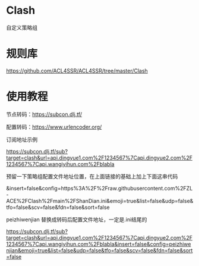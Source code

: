 # Clash
自定义策略组

# 规则库
https://github.com/ACL4SSR/ACL4SSR/tree/master/Clash

# 使用教程

节点转码：https://subcon.dlj.tf/

配置转码：https://www.urlencoder.org/


订阅地址示例

https://subcon.dlj.tf/sub?target=clash&url=api.dingyue1.com%2F1234567%7Capi.dingyue2.com%2F1234567%7Capi.wangiyihun.com%2Fblabla 

预留一下策略组配置文件地址位置，在上面链接的基础上加上下面这串代码  

&insert=false&config=https%3A%2F%2Fraw.githubusercontent.com%2FZL-ACE%2FClash%2Fmain%2FShanDian.ini&emoji=true&list=false&udp=false&tfo=false&scv=false&fdn=false&sort=false

peizhiwenjian 替换成转码后配置文件地址，一定是.ini结尾的

https://subcon.dlj.tf/sub?target=clash&url=api.dingyue1.com%2F1234567%7Capi.dingyue2.com%2F1234567%7Capi.wangiyihun.com%2Fblabla&insert=false&config=peizhiwenjian&emoji=true&list=false&udp=false&tfo=false&scv=false&fdn=false&sort=false
